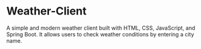 # Weather-Client
A simple and modern weather client built with HTML, CSS, JavaScript, and Spring Boot. It allows users to check weather conditions by entering a city name.
